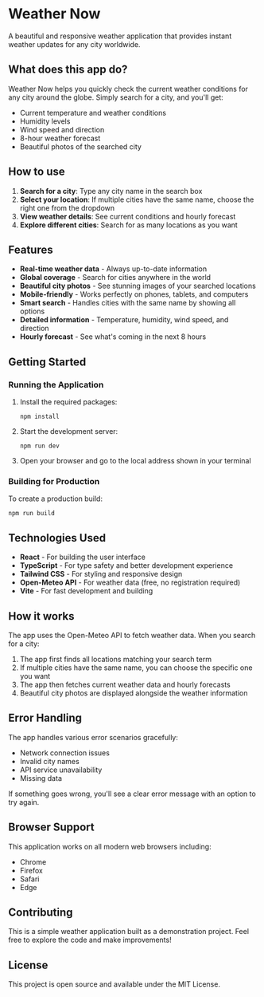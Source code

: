 # Weather Now

A beautiful and responsive weather application that provides instant weather updates for any city worldwide.

## What does this app do?

Weather Now helps you quickly check the current weather conditions for any city around the globe. Simply search for a city, and you'll get:

- Current temperature and weather conditions
- Humidity levels
- Wind speed and direction
- 8-hour weather forecast
- Beautiful photos of the searched city

## How to use

1. **Search for a city**: Type any city name in the search box
2. **Select your location**: If multiple cities have the same name, choose the right one from the dropdown
3. **View weather details**: See current conditions and hourly forecast
4. **Explore different cities**: Search for as many locations as you want

## Features

- **Real-time weather data** - Always up-to-date information
- **Global coverage** - Search for cities anywhere in the world
- **Beautiful city photos** - See stunning images of your searched locations
- **Mobile-friendly** - Works perfectly on phones, tablets, and computers
- **Smart search** - Handles cities with the same name by showing all options
- **Detailed information** - Temperature, humidity, wind speed, and direction
- **Hourly forecast** - See what's coming in the next 8 hours

## Getting Started

### Running the Application

1. Install the required packages:
   ```
   npm install
   ```

2. Start the development server:
   ```
   npm run dev
   ```

3. Open your browser and go to the local address shown in your terminal

### Building for Production

To create a production build:
```
npm run build
```

## Technologies Used

- **React** - For building the user interface
- **TypeScript** - For type safety and better development experience
- **Tailwind CSS** - For styling and responsive design
- **Open-Meteo API** - For weather data (free, no registration required)
- **Vite** - For fast development and building

## How it works

The app uses the Open-Meteo API to fetch weather data. When you search for a city:

1. The app first finds all locations matching your search term
2. If multiple cities have the same name, you can choose the specific one you want
3. The app then fetches current weather data and hourly forecasts
4. Beautiful city photos are displayed alongside the weather information

## Error Handling

The app handles various error scenarios gracefully:

- Network connection issues
- Invalid city names
- API service unavailability
- Missing data

If something goes wrong, you'll see a clear error message with an option to try again.

## Browser Support

This application works on all modern web browsers including:
- Chrome
- Firefox
- Safari
- Edge

## Contributing

This is a simple weather application built as a demonstration project. Feel free to explore the code and make improvements!

## License

This project is open source and available under the MIT License.

